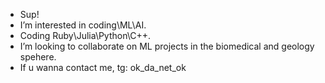 - Sup!
- I’m interested in coding\ML\AI.
- Coding Ruby\Julia\Python\C++.
- I’m looking to collaborate on ML projects in the biomedical and geology spehere.
- If u wanna contact me, tg: ok_da_net_ok

<!---
TorAdin/TorAdin is a ✨ special ✨ repository because its `README.md` (this file) appears on your GitHub profile.
You can click the Preview link to take a look at your changes.
--->

